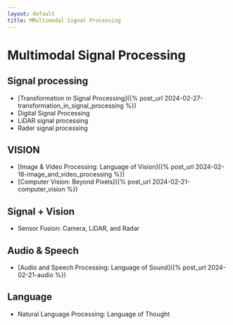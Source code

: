 ```yaml
---
layout: default
title: MMultimodal Signal Processing
---
```


# Multimodal Signal Processing

## Signal processing 
- [Transformation in Signal Processing]({% post_url 2024-02-27-transformation_in_signal_processing %})
- Digital Signal Processing 
- LiDAR signal processing 
- Rader signal processing 

## VISION 
- [Image & Video Processing: Language of Vision]({% post_url 2024-02-18-image_and_video_processing %})
- [Computer Vision: Beyond Pixels]({% post_url 2024-02-21-computer_vision %})

## Signal + Vision 
- Sensor Fusion: Camera, LiDAR, and Radar 

## Audio & Speech
- [Audio and Speech Processing: Language of Sound]({% post_url 2024-02-21-audio %})

## Language 
- Natural Language Processing: Language of Thought

